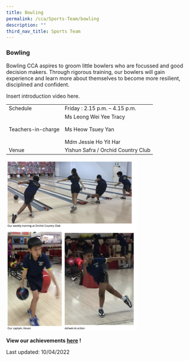 ```yaml
---
title: Bowling
permalink: /cca/Sports-Team/bowling
description: ""
third_nav_title: Sports Team
---
```

### Bowling
Bowling CCA aspires to groom little bowlers who are focussed and good decision makers. Through rigorous training, our bowlers will gain experience and learn more about themselves to become more resilient, disciplined and confident.

Insert introduction video here.

|  |  |
|---|---|
| Schedule | Friday : 2.15 p.m. – 4.15 p.m. |
| Teachers-in-charge | Ms Leong Wei Yee Tracy<br><br>Ms Heow Tsuey Yan<br><br>Mdm Jessie Ho Yit Har |
|  Venue | Yishun Safra / Orchid Country Club |

<img src="/images/cca5.png" 
     style="width:70%">


**View our achievements [here](https://moe-sembawangpri-staging.netlify.app/our-students/non-academic-achievements/sportsandgames) !**

Last updated: 10/04/2022